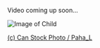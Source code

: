 Video coming up soon...

![Image of Child](./Motivation.jp2)

<!-- HTML Credit Code for Can Stock Photo -->
<a href="http://www.canstockphoto.com">(c) Can Stock Photo / Paha_L</a>
